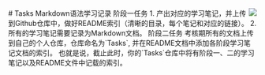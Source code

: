 <img align="right" src="https://github-readme-stats.vercel.app/api?username=onevcat&show_icons=true&icon_color=CE1D2D&text_color=718096&bg_color=ffffff&hide_title=true" />
# Tasks
Markdown语法学习记录
阶段一任务
1. 产出对应的学习笔记，并上传到Github仓库中，做好README索引（清晰的目录，每个笔记和对应的链接）。
2. 所有的学习笔记需要记录为Markdown文档。
阶段二任务
考核期所有的文档上传到自己的个人仓库，仓库命名为`Tasks`, 并在README文档中添加各阶段学习笔记文档的索引。
也就是说，截止此时，你的`Tasks`仓库中将有阶段一、二的学习笔记以及README文件中记载的索引。
